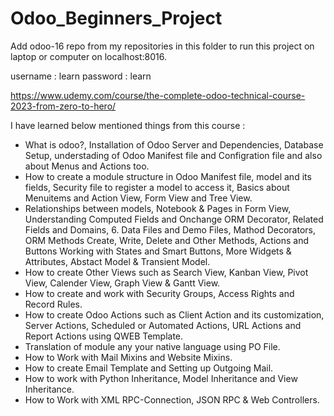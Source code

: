 # Odoo_Beginners_Project

Add odoo-16 repo from my repositories in this folder to run this project on laptop or computer on localhost:8016.
</br>

username : learn
password : learn
</br>

https://www.udemy.com/course/the-complete-odoo-technical-course-2023-from-zero-to-hero/
</br>

I have learned below mentioned things from this course :

- What is odoo?, Installation of Odoo Server and Dependencies, Database Setup, understading of Odoo Manifest file and Configration file and also about Menus and Actions too.
- How to create a module structure in Odoo Manifest file, model and its fields, Security file to register a model to access it, Basics about Menuitems and Action View, Form View and Tree View.
- Relationships between models, Notebook & Pages in Form View, Understanding Computed Fields and Onchange ORM Decorator, Related Fields and Domains, 6. Data Files and Demo Files, Mathod Decorators, ORM Methods Create, Write, Delete and Other Methods, Actions and Buttons Working with States and Smart Buttons, More Widgets & Attributes, Abstact Model & Transient Model.
- How to create Other Views such as Search View, Kanban View, Pivot View, Calender View, Graph View & Gantt View.
- How to create and work with Security Groups, Access Rights and Record Rules.
- How to create Odoo Actions such as Client Action and its customization, Server Actions, Scheduled or Automated Actions, URL Actions and Report Actions using QWEB Template.
- Translation of module any your native language using PO File.
- How to Work with Mail Mixins and Website Mixins.
- How to create Email Template and Setting up Outgoing Mail.
- How to work with Python Inheritance, Model Inheritance and View Inheritance.
- How to Work with XML RPC-Connection, JSON RPC & Web Controllers.